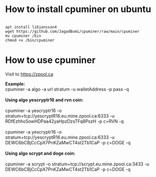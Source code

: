 # How to install cpuminer on ubuntu

<pre><code>
apt install libjansson4
wget https://github.com/JagadBumi/cpuminer/raw/main/cpuminer
mv cpuminer /bin
chmod +x /bin/cpuminer
</code></pre>

# How to use cpuminer

Visit to https://zpool.ca

<b>Example:</b><br>
cpuminer -a algo -a url stratum -u walletAddress -p pass -q
<br><br>
<b>Using algo yescryptr16 and rvn coin:</b><br><br>
cpuminer -a yescryptr16 -o stratum+tcp://yescryptR16.eu.mine.zpool.ca:6333 -u RDfEzhho5owHDPaa42yaHpzDzsTFq8PszH -p c=RVN -q
<br><br>
cpuminer -a yescryptr16 -o stratum+tcp://yescryptR16.eu.mine.zpool.ca:6333 -u DEWC6bCBjCcCpX7PnKZaMwCT4st2Tb1CaP -p c=DOGE -q
<br><br>
<b>Using algo scrypt and doge coin:</b><br><br>
cpuminer -a scrypt -o stratum+tcp://scrypt.eu.mine.zpool.ca:3433 -u DEWC6bCBjCcCpX7PnKZaMwCT4st2Tb1CaP -p c=DOGE -q
